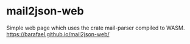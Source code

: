 # mail2json-web

Simple web page which uses the crate mail-parser compiled to WASM. https://barafael.github.io/mail2json-web/

